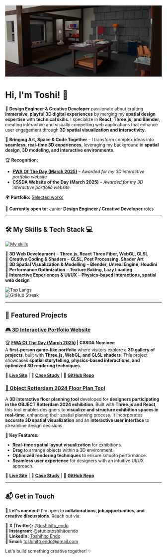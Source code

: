 
![Banner Image](/assets/portfolio-website-banner.jpg)

# Hi, I'm Toshi! 👋

🚀 **Design Engineer & Creative Developer** passionate about crafting **immersive, playful 3D digital experiences** by merging my **spatial design expertise** with **technical skills**. I specialize in **React, Three.js, and Blender**, creating interactive and visually compelling web applications that enhance user engagement through **3D spatial visualization and interactivity**.

🎨 **Bringing Art, Space & Code Together** – I transform complex ideas into **seamless, real-time 3D experiences**, leveraging my background in **spatial design, 3D modeling, and interactive environments**.

🏆 **Recognition:** 
- **[FWA Of The Day (March 2025)](https://thefwa.com/cases/a-3d-game-like-portfolio)** – *Awarded for my 3D interactive portfolio website*
- **CSSDA Website of the Day (March 2025)** – *Awarded for my 3D interactive portfolio website*

🌍 **Portfolio:** [Selected works](https://toshihito-endo.com/works)

💼 **Currently open to:** Junior **Design Engineer / Creative Developer** roles  

---

## 🛠 My Skills & Tech Stack 💻 

[![My skills](https://skillicons.dev/icons?i=html,css,js,react,threejs,tailwind,cpp,blender,unreal,figma,arduino)](https://skillicons.dev)

🔹 **3D Web Development** – **Three.js, React Three Fiber, WebGL, GLSL**  
🔹 **Creative Coding & Shaders** – **GLSL, Post Processing, Shader Art**  
🔹 **3D Spatial Visualization & Modelling** – **Blender, Unreal Engine, Houdini**  
🔹 **Performance Optimization** – **Texture Baking, Lazy Loading**  
🔹 **Interactive Experiences & UI/UX** – **Physics-based interactions, spatial web design**  

![Top Langs](https://github-readme-stats.vercel.app/api/top-langs/?username=gentlehorse&layout=compact&card_width=400) <br />
![GitHub Streak](https://github-readme-streak-stats.herokuapp.com?user=GentleHorse&card_width=400)

---

## 🚀 Featured Projects 

### [🎮 3D Interactive Portfolio Website](https://toshihito-endo.com)
🏆 **[FWA Of The Day (March 2025)](https://thefwa.com/cases/a-3d-game-like-portfolio) | CSSDA Nominee**  
A **first-person game-like portfolio** where visitors explore a **3D gallery of projects**, built with **Three.js, WebGL, and GLSL shaders**. This project showcases **spatial storytelling, physics-based interactions, and optimized 3D rendering techniques**.

🔗 **[Live Site](https://toshihito-endo.com)**  | 📖 **[Case Study](https://toshihito-endo.com/portfolio-website)** | 💾 **[GitHub Repo](https://github.com/GentleHorse/Portfolio)**

### [📐 Object Rotterdam 2024 Floor Plan Tool](https://object-rotterdam-2024-floor-plan.vercel.app/)
A **3D interactive floor planning tool** developed for **designers participating in the OBJECT Rotterdam 2024 exhibition**. Built with **Three.js and React**, this tool enables designers to **visualize and structure exhibition spaces in real-time**, enhancing their spatial planning process. It incorporates **accurate 3D spatial visualization** and an **interactive user interface** to streamline design decisions.

🔹 **Key Features:**
- **Real-time spatial layout visualization** for exhibitions.
- **Drag** to arrange objects within a 3D environment.
- **Optimized rendering techniques** to ensure smooth performance.
- **Seamless user experience** for designers with an intuitive UI/UX approach.

🔗 **[Live Site](https://object-rotterdam-2024-floor-plan.vercel.app/)** | 📖 **[Case Study](https://toshihito-endo.com/object-rotterdam-2024)** | 💾 **[GitHub Repo](https://github.com/GentleHorse/ObjectRotterdam2024FloorPlan)**  

---

## 📬 Get in Touch 

💌 **Let's connect!** I'm open to **collaborations, job opportunities, and creative discussions**. Reach out via:

📌 **X (Twitter):** [@toshihito_endo](https://x.com/toshihito_endo)  
📌 **Instagram:** [@studiotoshihitoendo](https://www.instagram.com/studiotoshihitoendo/)  
📌 **LinkedIn:** [Toshihito Endo](https://www.linkedin.com/in/toshihito-endo-a68a82172/)  
📌 **Email:** [toshihito.endo@gmail.com](mailto:toshihito.endo@gmail.com)  

Let's build something creative together! ✨
